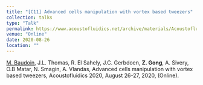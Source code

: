 ```yaml
---
title: "[C11] Advanced cells manipulation with vortex based tweezers"
collection: talks
type: "Talk"
permalink: https://www.acoustofluidics.net/archive/materials/Acoustofluidics_2020_Materials.pdf
venue: "Online"
date: 2020-08-26
location: ""
---
```


<u>M. Baudoin</u>, J.L. Thomas, R. El Sahely, J.C. Gerbdoen, <b>Z. Gong</b>, A. Sivery, O.B Matar, N. Smagin, A. Vlandas, Advanced cells manipulation with vortex based tweezers, Acoustofluidics 2020, August 26-27, 2020, (Online).
  

